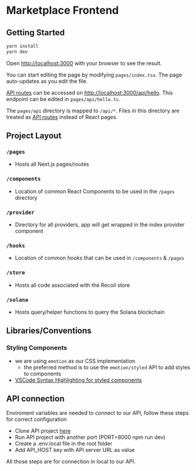 # Marketplace Frontend

## Getting Started

```bash
yarn install
yarn dev
```

Open [http://localhost:3000](http://localhost:3000) with your browser to see the result.

You can start editing the page by modifying `pages/index.tsx`. The page auto-updates as you edit the file.

[API routes](https://nextjs.org/docs/api-routes/introduction) can be accessed on [http://localhost:3000/api/hello](http://localhost:3000/api/hello). This endpoint can be edited in `pages/api/hello.ts`.

The `pages/api` directory is mapped to `/api/*`. Files in this directory are treated as [API routes](https://nextjs.org/docs/api-routes/introduction) instead of React pages.

## Project Layout

### `/pages`
* Hosts all Next.js pages/routes

### `/components`
* Location of common React Components to be used in the `/pages` directory

### `/provider`
* Directory for all providers, app will get wrapped in the index provider component

### `/hooks`
* Location of common hooks that can be used in `/components` & `/pages`

### `/store`
* Hosts all code associated with the Recoil store

### `/solana`
* Hosts query/helper functions to query the Solana blockchain

## Libraries/Conventions

### Styling Components
  * we are using `emotion` as our CSS implementation
    * the preferred method is to use the `emotion/styled` API to add styles to components
  * [VSCode Syntax Highlighting for styled components](https://marketplace.visualstudio.com/items?itemName=styled-components.vscode-styled-components)

## API connection

Enviroment variables are needed to connect to our API, follow these steps for correct configuration

  * Clone API project [here](https://github.com/Coral-Reef-Art/auction-house-api)
  * Run API project with another port (PORT=8000 npm run dev)
  * Create a .env.local file in the root folder
  * Add API_HOST key with API server URL as value

All those steps are for connection in local to our API.